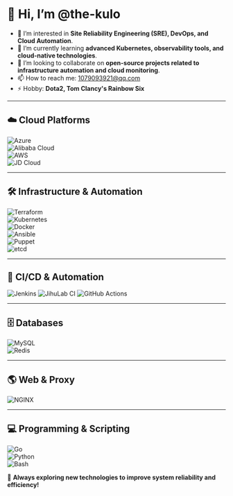 # 👋 Hi, I’m @the-kulo  

- 👀 I’m interested in **Site Reliability Engineering (SRE), DevOps, and Cloud Automation**.  
- 🌱 I’m currently learning **advanced Kubernetes, observability tools, and cloud-native technologies**.  
- 💞️ I’m looking to collaborate on **open-source projects related to infrastructure automation and cloud monitoring**.  
- 📫 How to reach me: 1079093921@qq.com 
- ⚡ Hobby: **Dota2, Tom Clancy's Rainbow Six**  

---

## ☁️ Cloud Platforms  
![Azure](https://img.shields.io/badge/Azure-0078D4?style=for-the-badge&logo=microsoft-azure&logoColor=white)  
![Alibaba Cloud](https://img.shields.io/badge/Alibaba%20Cloud-FF6A00?style=for-the-badge&logo=alibabacloud&logoColor=white)  
![AWS](https://img.shields.io/badge/AWS-232F3E?style=for-the-badge&logo=amazon-aws&logoColor=white)  
![JD Cloud](https://img.shields.io/badge/JD%20Cloud-D7000F?style=for-the-badge&logo=jd&logoColor=white)  

---

## 🛠️ Infrastructure & Automation  
![Terraform](https://img.shields.io/badge/Terraform-623CE4?style=for-the-badge&logo=terraform&logoColor=white)  
![Kubernetes](https://img.shields.io/badge/Kubernetes-326CE5?style=for-the-badge&logo=kubernetes&logoColor=white)  
![Docker](https://img.shields.io/badge/Docker-2496ED?style=for-the-badge&logo=docker&logoColor=white)  
![Ansible](https://img.shields.io/badge/Ansible-000000?style=for-the-badge&logo=ansible&logoColor=white)  
![Puppet](https://img.shields.io/badge/Puppet-FFAE1A?style=for-the-badge&logo=puppet&logoColor=black)  
![etcd](https://img.shields.io/badge/etcd-2389D7?style=for-the-badge&logo=etcd&logoColor=white) 

---

## 🔧 CI/CD & Automation  
![Jenkins](https://img.shields.io/badge/Jenkins-D24939?style=for-the-badge&logo=jenkins&logoColor=white) 
![JihuLab CI](https://img.shields.io/badge/JihuLab-FC6D26?style=for-the-badge&logo=gitlab&logoColor=white)
![GitHub Actions](https://img.shields.io/badge/GitHub_Actions-2088FF?style=for-the-badge&logo=github-actions&logoColor=white)  

---

## 🗄️ Databases  
![MySQL](https://img.shields.io/badge/MySQL-4479A1?style=for-the-badge&logo=mysql&logoColor=white)  
![Redis](https://img.shields.io/badge/Redis-DC382D?style=for-the-badge&logo=redis&logoColor=white)  

---

## 🌎 Web & Proxy  
![NGINX](https://img.shields.io/badge/Nginx-009639?style=for-the-badge&logo=nginx&logoColor=white)  

---

## 💻 Programming & Scripting  
![Go](https://img.shields.io/badge/Go-00ADD8?style=for-the-badge&logo=go&logoColor=white)  
![Python](https://img.shields.io/badge/Python-3776AB?style=for-the-badge&logo=python&logoColor=white)  
![Bash](https://img.shields.io/badge/Bash-4EAA25?style=for-the-badge&logo=gnu-bash&logoColor=white)  

🚀 **Always exploring new technologies to improve system reliability and efficiency!**
